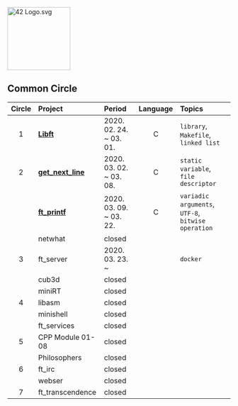 <p><img src="https://upload.wikimedia.org/wikipedia/commons/8/8d/42_Logo.svg" alt="42 Logo.svg" width="142"></p> 

## Common Circle
| Circle | Project | Period | Language | Topics |
|:---:|:---|:---|:---:|:---|
| 1 | [**Libft**](./libft) | 2020. 02. 24. ~ 03. 01. | C | `library`, `Makefile`, `linked list` |
| 2 | [**get_next_line**](./get_next_line) | 2020. 03. 02. ~ 03. 08. | C | `static variable`, `file descriptor` |
|   | [**ft_printf**](./ft_printf) | 2020. 03. 09. ~ 03. 22. | C | `variadic arguments`, `UTF-8`, `bitwise operation` |
|   | netwhat | closed |  |  |
| 3 | ft_server | 2020. 03. 23. ~ |  | `docker` |
|   | cub3d | closed |  |  |
|   | miniRT | closed |  |  |
| 4 | libasm | closed |  |  |
|   | minishell | closed |  |  |
|   | ft_services | closed |  |  |
| 5 | CPP Module 01-08 | closed |  |  |
|   | Philosophers | closed |  |  |
| 6 | ft_irc | closed |  |  |
|   | webser | closed |  |  |
| 7 | ft_transcendence | closed |  |  |
